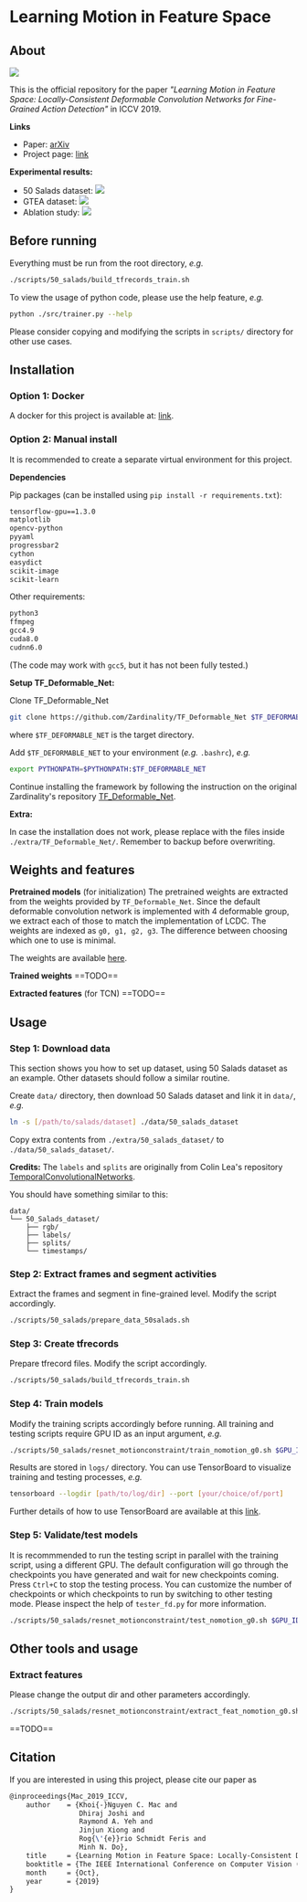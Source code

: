 # Learning Motion in Feature Space

## About

![](res/ICCV2019.png)

This is the official repository for the paper *"Learning Motion in Feature Space: Locally-Consistent Deformable Convolution Networks for Fine-Grained Action Detection"* in ICCV 2019.

**Links**

- Paper: [arXiv](https://arxiv.org/abs/1811.08815)
- Project page: [link](https://knmac.github.io/projects/lcdc)

**Experimental results:**

- 50 Salads dataset: ![](res/results_50salads.png)
- GTEA dataset: ![](res/results_gtea.png)
- Ablation study: ![](res/ablation.png)


## Before running

Everything must be run from the root directory, *e.g.*
```bash
./scripts/50_salads/build_tfrecords_train.sh
```

To view the usage of python code, please use the help feature, *e.g.*
```bash
python ./src/trainer.py --help
```

Please consider copying and modifying the scripts in `scripts/` directory for other use cases.

## Installation

### Option 1: Docker

A docker for this project is available at: [link](https://cloud.docker.com/u/knmac/repository/docker/knmac/mrderf).

### Option 2: Manual install

It is recommended to create a separate virtual environment for this project.

**Dependencies**

Pip packages (can be installed using `pip install -r requirements.txt`):
```markdown
tensorflow-gpu==1.3.0
matplotlib
opencv-python
pyyaml
progressbar2
cython
easydict
scikit-image
scikit-learn
```

Other requirements:
```markdown
python3
ffmpeg
gcc4.9
cuda8.0
cudnn6.0
```
(The code may work with `gcc5`, but it has not been fully tested.)

**Setup TF\_Deformable\_Net:**

Clone TF\_Deformable\_Net
```bash
git clone https://github.com/Zardinality/TF_Deformable_Net $TF_DEFORMABLE_NET
```
where `$TF_DEFORMABLE_NET` is the target directory.

Add `$TF_DEFORMABLE_NET` to your environment (*e.g.* `.bashrc`), *e.g.*
```bash
export PYTHONPATH=$PYTHONPATH:$TF_DEFORMABLE_NET
```

Continue installing the framework by following the instruction on the original Zardinality's repository [TF\_Deformable\_Net](https://github.com/Zardinality/TF_Deformable_Net).

**Extra:**

In case the installation does not work, please replace with the files inside `./extra/TF_Deformable_Net/`. Remember to backup before overwriting.


## Weights and features

**Pretrained models** (for initialization)
The pretrained weights are extracted from the weights provided by `TF_Deformable_Net`. Since the default deformable convolution network is implemented with 4 deformable group, we extract each of those to match the implementation of LCDC. The weights are indexed as `g0, g1, g2, g3`. The difference between choosing which one to use is minimal.

The weights are available [here](https://drive.google.com/drive/folders/1Kc_NZlMf2X4rkc1aEnS-QrdoLObxs8yK?usp=sharing).

**Trained weights**
==TODO==

**Extracted features** (for TCN)
==TODO==

## Usage

### Step 1: Download data

This section shows you how to set up dataset, using 50 Salads dataset as an example. Other datasets should follow a similar routine. 

Create `data/` directory, then download 50 Salads dataset and link it in `data/`, *e.g.*
```bash
ln -s [/path/to/salads/dataset] ./data/50_salads_dataset
```

Copy extra contents from `./extra/50_salads_dataset/` to `./data/50_salads_dataset/`.

**Credits:** The `labels` and `splits` are originally from Colin Lea's repository [TemporalConvolutionalNetworks](https://github.com/colincsl/TemporalConvolutionalNetworks).

You should have something similar to this:
```
data/
└── 50_Salads_dataset/
    ├── rgb/
    ├── labels/
    ├── splits/
    └── timestamps/
```

### Step 2: Extract frames and segment activities

Extract the frames and segment in fine-grained level. Modify the script accordingly.
```bash
./scripts/50_salads/prepare_data_50salads.sh
```

### Step 3: Create tfrecords

Prepare tfrecord files. Modify the script accordingly.
```bash
./scripts/50_salads/build_tfrecords_train.sh
```

### Step 4: Train models

Modify the training scripts accordingly before running. All training and testing scripts require GPU ID as an input argument, *e.g.*
```bash
./scripts/50_salads/resnet_motionconstraint/train_nomotion_g0.sh $GPU_ID
```

Results are stored in `logs/` directory. You can use TensorBoard to visualize training and testing processes, *e.g.*
```bash
tensorboard --logdir [path/to/log/dir] --port [your/choice/of/port]
```

Further details of how to use TensorBoard are available at this [link](https://www.tensorflow.org/programmers_guide/summaries_and_tensorboard).


### Step 5: Validate/test models

It is recommmended to run the testing script in parallel with the training script, using a different GPU. The default configuration will go through the checkpoints you have generated and wait for new checkpoints coming. Press `Ctrl+C` to stop the testing process. You can customize the number of checkpoints or which checkpoints to run by switching to other testing mode. Please inspect the help of `tester_fd.py` for more information.

```bash
./scripts/50_salads/resnet_motionconstraint/test_nomotion_g0.sh $GPU_ID
```

## Other tools and usage

### Extract features

Please change the output dir and other parameters accordingly.

```bash
./scripts/50_salads/resnet_motionconstraint/extract_feat_nomotion_g0.sh $GPU_ID
```

==TODO==

## Citation

If you are interested in using this project, please cite our paper as
```latex
@inproceedings{Mac_2019_ICCV,
    author    = {Khoi{-}Nguyen C. Mac and
                 Dhiraj Joshi and
                 Raymond A. Yeh and
                 Jinjun Xiong and
                 Rog{\'{e}}rio Schmidt Feris and
                 Minh N. Do},
    title     = {Learning Motion in Feature Space: Locally-Consistent Deformable Convolution Networks for Fine-Grained Action Detection},
    booktitle = {The IEEE International Conference on Computer Vision (ICCV)},
    month     = {Oct},
    year      = {2019}
}
```

